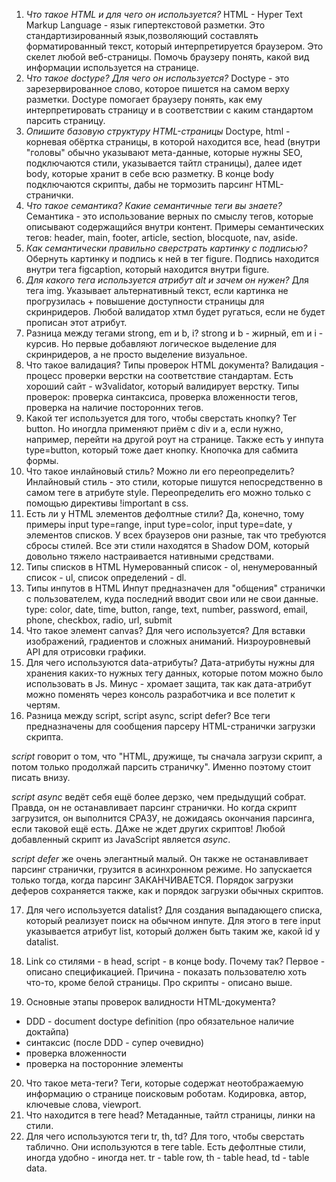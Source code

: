 1. *Что такое HTML и для чего он используется?*
HTML - Hyper Text Markup Language - язык гипертекстовой разметки. Это стандартизированный язык,позволяющий составлять форматированный текст, который интерпретируется браузером. Это скелет любой веб-страницы. Помочь браузеру понять, какой вид информации используется на странице.
2. *Что такое doctype? Для чего он используется?*
Doctype - это зарезервированное слово, которое пишется на самом верху разметки. Doctype помогает браузеру понять, как ему интерпретировать страницу и в соответствии с каким стандартом парсить страницу.
3. *Опишите базовую структуру HTML-страницы*
Doctype, html - корневая обёртка страницы, в которой находится все, head (внутри "головы" обычно указывают мета-данные, которые нужны SEO, подключаются стили, указывается тайтл страницы), далее идет body, которые хранит в себе всю разметку. В конце body подключаются скрипты, дабы не тормозить парсинг HTML-странички.
4. *Что такое семантика? Какие семантичные теги вы знаете?*
Семантика - это использование верных по смыслу тегов, которые описывают содержащийся внутри контент. Примеры семантических тегов: header, main, footer, article, section, blocquote, nav, aside. 
5. *Как семантически правильно сверстрать картинку с подписью?*
Обернуть картинку и подпись к ней в тег figure. Подпись находится внутри тега figcaption, который находится внутри figure.
6. *Для какого тега используется атрибут alt и зачем он нужен?*
Для тега img. Указывает альтернативный текст, если картинка не прогрузилась + повышение доступности страницы для скринридеров. Любой валидатор хтмл будет ругаться, если не будет прописан этот атрибут.
7. Разница между тегами strong, em и b, i?
strong и b - жирный, em и i - курсив. Но первые добавляют логическое выделение для скринридеров, а не просто выделение визуальное. 
8. Что такое валидация? Типы проверок HTML документа?
Валидация - процесс проверки верстки на соответствие стандартам. Есть хороший сайт - w3validator, который валидирует верстку. 
Типы проверок: проверка синтаксиса, проверка вложенности тегов, проверка на наличие посторонних тегов.
9. Какой тег используется для того, чтобы сверстать кнопку?
Тег button. Но иногдла применяют приём с div и a, если нужно, например, перейти на другой роут на странице. Также есть у инпута type=button, который тоже дает кнопку. Кнопочка для сабмита формы.
10. Что такое инлайновый стиль? Можно ли его переопределить?
Инлайновый стиль - это стили, которые пишутся непосредственно в самом теге в атрибуте style. Переопределить его можно только с помощью директивы !important в css.
11. Есть ли у HTML элементов дефолтные стили?
Да, конечно, тому примеры input type=range, input type=color, input type=date, у элементов списков. У всех браузеров они разные, так что требуются сбросы стилей. Все эти стили находятся в Shadow DOM, который довольно тяжело настраивается нативными средствами.
12. Типы списков в HTML
Нумерованный список - ol, ненумерованный список - ul, список определений - dl.
13. Типы инпутов в HTML
Инпут предназначен для "общения" странички с пользователем, куда последний вводит свои или не свои данные.
type: color, date, time, button, range, text, number, password, email, phone, checkbox, radio, url, submit
14. Что такое элемент canvas? Для чего используется?
Для вставки изображений, градиентов и сложных аниманий. Низроуровневый API для отрисовки графики.
15. Для чего используются data-атрибуты?
Дата-атрибуты нужны для хранения каких-то нужных тегу данных, которые потом можно было использовать в Js. Минус - хромает защита, так как дата-атрибут можно поменять через консоль разработчика и все полетит к чертям.
16. Разница между script, script async, script defer?
Все теги предназначены для сообщения парсеру HTML-странички загрузки скрипта. 

*script* говорит о том, что "HTML, дружище, ты сначала загрузи скрипт, а потом только продолжай парсить страничку". Именно поэтому стоит писать внизу.

*script async* ведёт себя ещё более дерзко, чем предыдущий собрат. Правда, он не останавливает парсинг странички. Но когда скрипт загрузится, он выполнится СРАЗУ, не дожидаясь окончания парсинга, если таковой ещё есть. ДАже не ждет других скриптов! Любой добавленный скрипт из JavaScript является *async*.

*script defer* же очень элегантный малый. Он также не останавливает парсинг странички, грузится в асинхронном режиме. Но запускается только тогда, когда парсинг ЗАКАНЧИВАЕТСЯ. Порядок загрузки деферов сохраняется также, как и порядок загрузки обычных скриптов.

17. Для чего используется datalist?
Для создания выпадающего списка, который реализует поиск на обычном инпуте. Для этого в теге input указывается атрибут list, который должен быть таким же, какой id у datalist.

18. Link со стилями - в head, script - в конце body. Почему так?
Первое - описано спецификацией. Причина - показать пользователю хоть что-то, кроме белой страницы. Про скрипты - описано выше.

19. Основные этапы проверок валидности HTML-документа?

- DDD - document doctype definition (про обязательное наличие доктайпа)
- синтаксис (после DDD - супер очевидно)
- проверка вложенности
- проверка на посторонние элементы
20. Что такое мета-теги?
Теги, которые содержат неотображаемую информацию о странице поисковым роботам. Кодировка, автор, ключевые слова, viewport.
21. Что находится в теге head?
Метаданные, тайтл страницы, линки на стили.
22. Для чего используются теги tr, th, td?
Для того, чтобы сверстать таблично. Они используются в теге table. Есть дефолтные стили, иногда удобно - иногда нет. tr - table row, th - table head, td - table data. 
